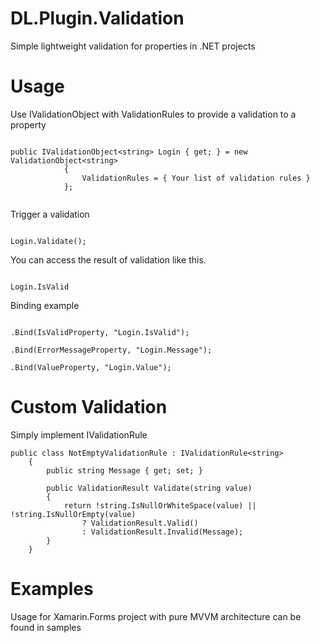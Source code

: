 # DL.Plugin.Validation
Simple lightweight validation for properties in .NET projects
# Usage
Use IValidationObject<T> with ValidationRules to provide a validation to a property

```

public IValidationObject<string> Login { get; } = new ValidationObject<string>
            {
                ValidationRules = { Your list of validation rules }
            };
        
```

Trigger a validation

```

Login.Validate();

```

You can access the result of validation like this.

```

Login.IsValid

```

Binding example

```

.Bind(IsValidProperty, "Login.IsValid");

.Bind(ErrorMessageProperty, "Login.Message");

.Bind(ValueProperty, "Login.Value");

```

# Custom Validation

Simply implement IValidationRule<T>

```
public class NotEmptyValidationRule : IValidationRule<string>
    {
        public string Message { get; set; }

        public ValidationResult Validate(string value)
        {
            return !string.IsNullOrWhiteSpace(value) || !string.IsNullOrEmpty(value)
                ? ValidationResult.Valid()
                : ValidationResult.Invalid(Message);
        }
    }

```

# Examples

Usage for Xamarin.Forms project with pure MVVM architecture can be found in samples
